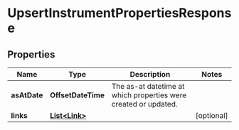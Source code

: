 

# UpsertInstrumentPropertiesResponse


## Properties

Name | Type | Description | Notes
------------ | ------------- | ------------- | -------------
**asAtDate** | **OffsetDateTime** | The as-at datetime at which properties were created or updated. | 
**links** | [**List&lt;Link&gt;**](Link.md) |  |  [optional]



